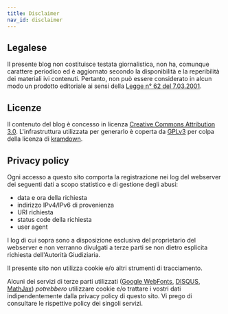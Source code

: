 ```yaml
---
title: Disclaimer
nav_id: disclaimer
---
```


Legalese
--------

Il presente blog non costituisce testata giornalistica, non ha, comunque
carattere periodico ed è aggiornato secondo la disponibilità e la reperibilità
dei materiali ivi contenuti. Pertanto, non può essere considerato in alcun
modo un prodotto editoriale ai sensi della [Legge n° 62 del 7.03.2001][62/2001].


Licenze
-------

Il contenuto del blog è concesso in licenza [Creative Commons Attribution 3.0][CC-BY-3.0].
L'infrastruttura utilizzata per generarlo è coperta da [GPLv3][] per colpa
della licenza di [kramdown][].


Privacy policy
--------------

Ogni accesso a questo sito comporta la registrazione nei log del webserver dei
seguenti dati a scopo statistico e di gestione degli abusi:

  * data e ora della richiesta
  * indirizzo IPv4/IPv6 di provenienza
  * URI richiesta
  * status code della richiesta
  * user agent

I log di cui sopra sono a disposizione esclusiva del proprietario del webserver
e non verranno divulgati a terze parti se non dietro esplicita richiesta
dell'Autorità Giudiziaria.

Il presente sito non utilizza cookie e/o altri strumenti di tracciamento.

Alcuni dei servizi di terze parti utilizzati ([Google WebFonts][webfonts],
[DISQUS][], [MathJax][])
*potrebbero* utilizzare cookie e/o trattare i vostri dati indipendentemente
dalla privacy policy di questo sito. Vi prego di consultare le rispettive policy
dei singoli servizi.

[62/2001]: http://www.camera.it/parlam/leggi/01062l.htm
[CC-BY-3.0]: http://creativecommons.org/licenses/by/3.0/it/deed.it
[GPLv3]: http://www.gnu.org/licenses/gpl.html
[kramdown]: http://kramdown.rubyforge.org/
[webfonts]: http://www.google.com/webfonts
[DISQUS]: http://www.disqus.com/
[MathJax]: http://www.mathjax.org/
